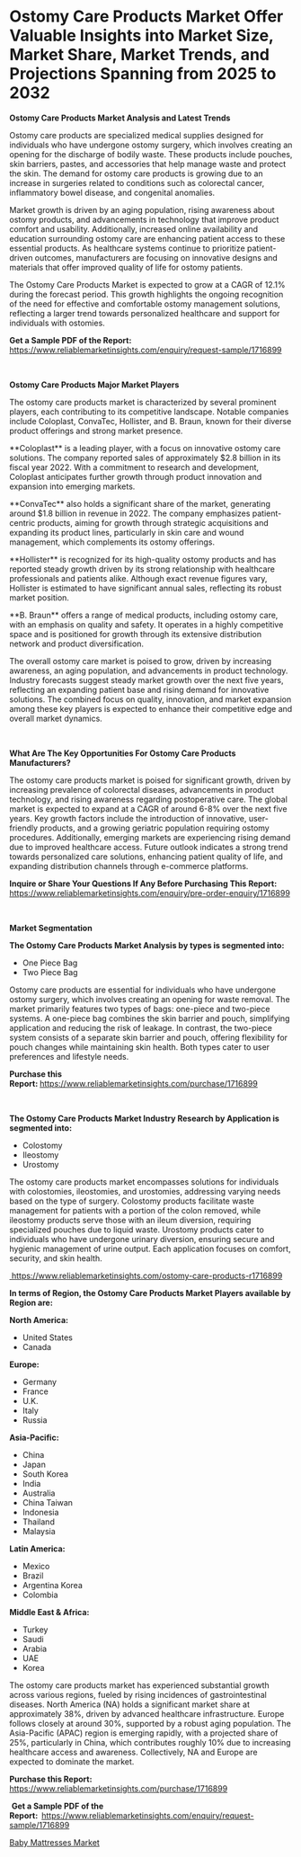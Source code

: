 <p><h1>Ostomy Care Products Market Offer Valuable Insights into Market Size, Market Share, Market Trends, and Projections Spanning from 2025 to 2032</h1></p><p><strong>Ostomy Care Products Market Analysis and Latest Trends</strong></p>
<p><p>Ostomy care products are specialized medical supplies designed for individuals who have undergone ostomy surgery, which involves creating an opening for the discharge of bodily waste. These products include pouches, skin barriers, pastes, and accessories that help manage waste and protect the skin. The demand for ostomy care products is growing due to an increase in surgeries related to conditions such as colorectal cancer, inflammatory bowel disease, and congenital anomalies.</p><p>Market growth is driven by an aging population, rising awareness about ostomy products, and advancements in technology that improve product comfort and usability. Additionally, increased online availability and education surrounding ostomy care are enhancing patient access to these essential products. As healthcare systems continue to prioritize patient-driven outcomes, manufacturers are focusing on innovative designs and materials that offer improved quality of life for ostomy patients. </p><p>The Ostomy Care Products Market is expected to grow at a CAGR of 12.1% during the forecast period. This growth highlights the ongoing recognition of the need for effective and comfortable ostomy management solutions, reflecting a larger trend towards personalized healthcare and support for individuals with ostomies.</p></p>
<p><strong>Get a Sample PDF of the Report:&nbsp;</strong> <a href="https://www.reliablemarketinsights.com/enquiry/request-sample/1716899?utm_campaign=3551&utm_medium=2&utm_source=Github&utm_content=ia&utm_term=25032025&utm_id=ostomy-care-products">https://www.reliablemarketinsights.com/enquiry/request-sample/1716899</a></p>
<p>&nbsp;</p>
<p><strong>Ostomy Care Products Major Market Players</strong></p>
<p><p>The ostomy care products market is characterized by several prominent players, each contributing to its competitive landscape. Notable companies include Coloplast, ConvaTec, Hollister, and B. Braun, known for their diverse product offerings and strong market presence.</p><p>**Coloplast** is a leading player, with a focus on innovative ostomy care solutions. The company reported sales of approximately $2.8 billion in its fiscal year 2022. With a commitment to research and development, Coloplast anticipates further growth through product innovation and expansion into emerging markets.</p><p>**ConvaTec** also holds a significant share of the market, generating around $1.8 billion in revenue in 2022. The company emphasizes patient-centric products, aiming for growth through strategic acquisitions and expanding its product lines, particularly in skin care and wound management, which complements its ostomy offerings.</p><p>**Hollister** is recognized for its high-quality ostomy products and has reported steady growth driven by its strong relationship with healthcare professionals and patients alike. Although exact revenue figures vary, Hollister is estimated to have significant annual sales, reflecting its robust market position.</p><p>**B. Braun** offers a range of medical products, including ostomy care, with an emphasis on quality and safety. It operates in a highly competitive space and is positioned for growth through its extensive distribution network and product diversification.</p><p>The overall ostomy care market is poised to grow, driven by increasing awareness, an aging population, and advancements in product technology. Industry forecasts suggest steady market growth over the next five years, reflecting an expanding patient base and rising demand for innovative solutions. The combined focus on quality, innovation, and market expansion among these key players is expected to enhance their competitive edge and overall market dynamics.</p></p>
<p>&nbsp;</p>
<p><strong>What Are The Key Opportunities For Ostomy Care Products Manufacturers?</strong></p>
<p><p>The ostomy care products market is poised for significant growth, driven by increasing prevalence of colorectal diseases, advancements in product technology, and rising awareness regarding postoperative care. The global market is expected to expand at a CAGR of around 6-8% over the next five years. Key growth factors include the introduction of innovative, user-friendly products, and a growing geriatric population requiring ostomy procedures. Additionally, emerging markets are experiencing rising demand due to improved healthcare access. Future outlook indicates a strong trend towards personalized care solutions, enhancing patient quality of life, and expanding distribution channels through e-commerce platforms.</p></p>
<p><strong>Inquire or Share Your Questions If Any Before Purchasing This Report:</strong> <a href="https://www.reliablemarketinsights.com/enquiry/pre-order-enquiry/1716899?utm_campaign=3551&utm_medium=2&utm_source=Github&utm_content=ia&utm_term=25032025&utm_id=ostomy-care-products">https://www.reliablemarketinsights.com/enquiry/pre-order-enquiry/1716899</a></p>
<p>&nbsp;</p>
<p><strong>Market Segmentation</strong></p>
<p><strong>The Ostomy Care Products Market Analysis by types is segmented into:</strong></p>
<p><ul><li>One Piece Bag</li><li>Two Piece Bag</li></ul></p>
<p><p>Ostomy care products are essential for individuals who have undergone ostomy surgery, which involves creating an opening for waste removal. The market primarily features two types of bags: one-piece and two-piece systems. A one-piece bag combines the skin barrier and pouch, simplifying application and reducing the risk of leakage. In contrast, the two-piece system consists of a separate skin barrier and pouch, offering flexibility for pouch changes while maintaining skin health. Both types cater to user preferences and lifestyle needs.</p></p>
<p><strong>Purchase this Report:&nbsp;</strong><a href="https://www.reliablemarketinsights.com/purchase/1716899?utm_campaign=3551&utm_medium=2&utm_source=Github&utm_content=ia&utm_term=25032025&utm_id=ostomy-care-products">https://www.reliablemarketinsights.com/purchase/1716899</a></p>
<p>&nbsp;</p>
<p><strong>The Ostomy Care Products Market Industry Research by Application is segmented into:</strong></p>
<p><ul><li>Colostomy</li><li>Ileostomy</li><li>Urostomy</li></ul></p>
<p><p>The ostomy care products market encompasses solutions for individuals with colostomies, ileostomies, and urostomies, addressing varying needs based on the type of surgery. Colostomy products facilitate waste management for patients with a portion of the colon removed, while ileostomy products serve those with an ileum diversion, requiring specialized pouches due to liquid waste. Urostomy products cater to individuals who have undergone urinary diversion, ensuring secure and hygienic management of urine output. Each application focuses on comfort, security, and skin health.</p></p>
<p><a href="https://www.reliablemarketinsights.com/ostomy-care-products-r1716899?utm_campaign=3551&utm_medium=2&utm_source=Github&utm_content=ia&utm_term=25032025&utm_id=ostomy-care-products">&nbsp;https://www.reliablemarketinsights.com/ostomy-care-products-r1716899</a></p>
<p><strong>In terms of Region, the Ostomy Care Products Market Players available by Region are:</strong></p>
<p>
    <p> <strong> North America: </strong>
        <ul>
            <li>United States</li>
            <li>Canada</li>
        </ul>
        </p> 
    <p> <strong> Europe: </strong>
        <ul>
            <li>Germany</li>
            <li>France</li>
            <li>U.K.</li>
            <li>Italy</li>
            <li>Russia</li>
        </ul>
        </p> 
    <p> <strong> Asia-Pacific: </strong>
        <ul>
            <li>China</li>
            <li>Japan</li>
            <li>South Korea</li>
            <li>India</li>
            <li>Australia</li>
            <li>China Taiwan</li>
            <li>Indonesia</li>
            <li>Thailand</li>
            <li>Malaysia</li>
        </ul>
        </p> 
    <p> <strong> Latin America: </strong>
        <ul>
            <li>Mexico</li>
            <li>Brazil</li>
            <li>Argentina Korea</li>
            <li>Colombia</li>
        </ul>
        </p> 
    <p> <strong> Middle East & Africa: </strong>
        <ul>
            <li>Turkey</li>
            <li>Saudi</li>
            <li>Arabia</li>
            <li>UAE</li>
            <li>Korea</li>
        </ul>
    </p>
    </p>
<p><p>The ostomy care products market has experienced substantial growth across various regions, fueled by rising incidences of gastrointestinal diseases. North America (NA) holds a significant market share at approximately 38%, driven by advanced healthcare infrastructure. Europe follows closely at around 30%, supported by a robust aging population. The Asia-Pacific (APAC) region is emerging rapidly, with a projected share of 25%, particularly in China, which contributes roughly 10% due to increasing healthcare access and awareness. Collectively, NA and Europe are expected to dominate the market.</p></p>
<p><strong>Purchase this Report: </strong><a href="https://www.reliablemarketinsights.com/purchase/1716899?utm_campaign=3551&utm_medium=2&utm_source=Github&utm_content=ia&utm_term=25032025&utm_id=ostomy-care-products">https://www.reliablemarketinsights.com/purchase/1716899</a></p>
<p>&nbsp;<strong>Get a Sample PDF of the Report:&nbsp;&nbsp;</strong><a href="https://www.reliablemarketinsights.com/enquiry/request-sample/1716899?utm_campaign=3551&utm_medium=2&utm_source=Github&utm_content=ia&utm_term=25032025&utm_id=ostomy-care-products">https://www.reliablemarketinsights.com/enquiry/request-sample/1716899</a></p>
<p><strong></strong></p>
<p><p><a href="https://github.com/dibesnayee/Market-Research-Report-List-1/blob/main/baby-mattresses-market.md?utm_campaign=3551&utm_medium=2&utm_source=Github&utm_content=ia&utm_term=25032025&utm_id=ostomy-care-products">Baby Mattresses Market</a></p></p>